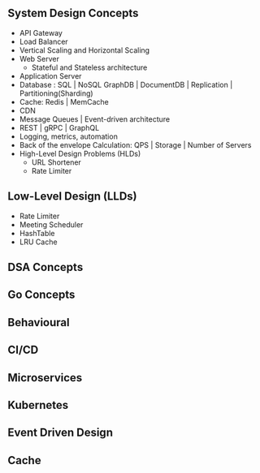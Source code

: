 ## System Design Concepts
  - API Gateway
  - Load Balancer
  - Vertical Scaling and Horizontal Scaling
  - Web Server
      - Stateful and Stateless architecture
  - Application Server
  - Database : SQL | NoSQL  GraphDB | DocumentDB | Replication | Partitioning(Sharding) 
  - Cache: Redis | MemCache
  - CDN
  - Message Queues |  Event-driven architecture
  - REST | gRPC | GraphQL
  - Logging, metrics, automation
  - Back of the envelope Calculation: QPS | Storage | Number of Servers
  - High-Level Design Problems (HLDs)
     - URL Shortener
     - Rate Limiter

## Low-Level Design (LLDs)
  - Rate Limiter
  - Meeting Scheduler
  - HashTable
  - LRU Cache

## DSA Concepts

## Go Concepts

## Behavioural

## CI/CD

## Microservices

## Kubernetes

## Event Driven Design

## Cache

